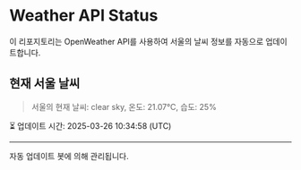 
# Weather API Status

이 리포지토리는 OpenWeather API를 사용하여 서울의 날씨 정보를 자동으로 업데이트합니다.

## 현재 서울 날씨
> 서울의 현재 날씨: clear sky, 온도: 21.07°C, 습도: 25%

⏳ 업데이트 시간: 2025-03-26 10:34:58 (UTC)

---
자동 업데이트 봇에 의해 관리됩니다.

